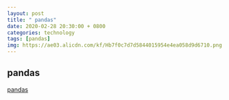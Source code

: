 ```yaml
---
layout: post
title: " pandas"
date: 2020-02-28 20:30:00 + 0800
categories: technology
tags: [pandas]
img: https://ae03.alicdn.com/kf/Hb7f0c7d7d5844015954e4ea058d9d6710.png
---
```


## pandas

[pandas](https://github.com/liupengzhouyi/liupengzhouyi.github.io/tree/master/file/pandas.pdf)